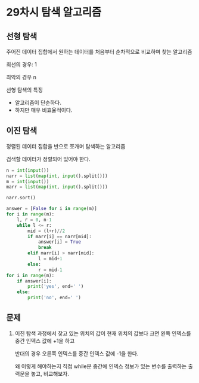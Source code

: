 # 29차시 탐색 알고리즘

## 선형 탐색

주어진 데이터 집합에서 원하는 데이터를 처음부터 순차적으로 비교하며 찾는 알고리즘

최선의 경우: 1

최악의 경우 n

선형 탐색의 특징

- 알고리즘이 단순하다.
- 하지만 매우 비효율적이다.

## 이진 탐색

정렬된 데이터 집합을 반으로 쪼개며 탐색하는 알고리즘

검색할 데이터가 정렬되어 있어야 한다.

```python
n = int(input())
narr = list(map(int, input().split()))
m = int(input())
marr = list(map(int, input().split()))

narr.sort()

answer = [False for i in range(m)]
for i in range(m):
    l, r = 0, n-1
    while l <= r:
        mid = (l+r)//2
        if marr[i] == narr[mid]:
            answer[i] = True
            break
        elif marr[i] > narr[mid]:
            l = mid+1
        else:
            r = mid-1
for i in range(m):
    if answer[i]:
        print('yes', end=' ')
    else:
        print('no', end=' ')
```

## 문제

1. 이진 탐색 과정에서 찾고 있는 위치의 값이 현재 위치의 값보다 크면 왼쪽 인덱스를 중간 인덱스 값에 +1을 하고

   반대의 경우 오른쪽 인덱스를 중간 인덱스 값에 -1을 한다.

   왜 이렇게 해야하는지 직접 while문 중간에 인덱스 정보가 있는 변수를 출력하는 출력문을 놓고, 비교해보자.
